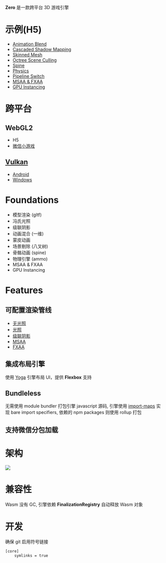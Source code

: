 **Zero** 是一款跨平台 3D 游戏引擎

# 示例(H5)

- [Animation Blend](https://qingwabote.github.io/zero/projects/animation/web/index.html)
- [Cascaded Shadow Mapping](https://qingwabote.github.io/zero/projects/shadow/web/index.html)
- [Skinned Mesh](https://qingwabote.github.io/zero/projects/skin/web/index.html)
- [Octree Scene Culling](https://qingwabote.github.io/zero/projects/culling/web/index.html)
- [Spine](https://qingwabote.github.io/zero/projects/skeleton/web/index.html)
- [Physics](https://qingwabote.github.io/zero/projects/vehicle/web/index.html)
- [Pipeline Switch](https://qingwabote.github.io/zero/projects/pipeline/web/index.html)
- [MSAA & FXAA](https://qingwabote.github.io/zero/projects/cutting2d/web/index.html)
- [GPU Instancing](https://qingwabote.github.io/zero/projects/instancing/web/index.html)

# 跨平台

## WebGL2

- H5
- [微信小游戏](minigame/README.md)

## [Vulkan](native/README.md)

- [Android](native/platforms/android/README.md)
- [Windows](native/platforms/win/README.md)

# Foundations

- 模型渲染 (gltf)
- 冯氏光照
- 级联阴影
- 动画混合 (一维)
- 蒙皮动画
- 场景剔除 (八叉树)
- 骨骼动画 (spine)
- 物理引擎 (ammo)
- MSAA & FXAA
- GPU Instancing

# Features
## 可配置渲染管线

- [无光照](assets/pipelines/unlit.yml)
- [光照](assets/pipelines/forward.yml)
- [级联阴影](assets/pipelines/shadow.yml)
- [MSAA](assets/pipelines/unlit-ms.yml)
- [FXAA](assets/pipelines/unlit-fxaa.yml)

## 集成布局引擎

使用 [Yoga](https://github.com/facebook/yoga) 引擎布局 UI，提供 **Flexbox** 支持

## Bundleless

无需使用 module bundler 打包引擎 javascript 源码, 引擎使用 [import-maps](https://github.com/WICG/import-maps) 实现 bare import specifiers, 依赖的 npm packages 则使用 rollup 打包

## 支持微信分包加载

# 架构

![](https://www.plantuml.com/plantuml/svg/RP5DJWCn34RtEKKkC1iEq0MLO5D-90Gi40ipSHEhYHF56RKZrBkZcRPgvM7fftn-TYmxuW8LaWt0Rb-fDMJRwe36LEmRi8zeO_RKsrzZhRLN-fmTAhJEgMH6RkPucvTH6gP50s1Aq2YpubA8TUSIHg5U58qmva792XMCnBZGlT-_AF8GyrwXjmPUkry32AgDUlp7i8Q45HJSa0zDiQViC6eBY9YZEVNelW8vX_ozEiLlr7vxM8W_yUTnSwVWnn1tmDFSy_qwrwtciStbXxfw8USNKpsVofYPJn6_FLm3v_eF)

# 兼容性

Wasm 没有 GC, 引擎依赖 **FinalizationRegistry** 自动释放 Wasm 对象

# 开发

确保 git 启用符号链接
```
[core]
	symlinks = true
```
